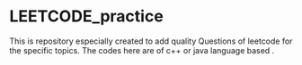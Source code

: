 # LEETCODE_practice
This is repository especially created to add quality Questions of leetcode for the specific topics.
The codes here are of c++ or java language based .
